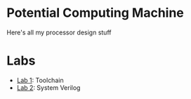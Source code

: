 # Potential Computing Machine
Here's all my processor design stuff

# Labs
- [Lab 1](Labs/1/README.md): Toolchain
- [Lab 2](Labs/2/README.md): System Verilog
